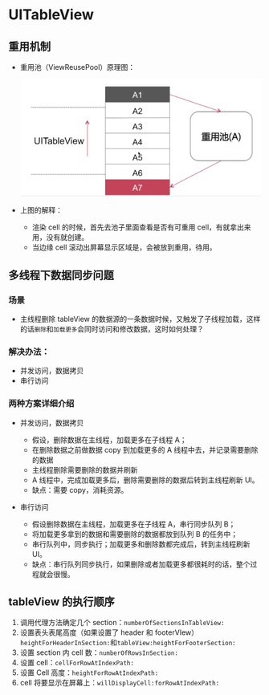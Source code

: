 # UITableView

## 重用机制

- 重用池（ViewReusePool）原理图：

  ![图1](/11Source/table_reuse_pool.png)

- 上图的解释：
  - 渲染 cell 的时候，首先去池子里面查看是否有可重用 cell，有就拿出来用，没有就创建。
  - 当边缘 cell 滚动出屏幕显示区域是，会被放到重用，待用。

## 多线程下数据同步问题

### 场景

- 主线程删除 tableView 的数据源的一条数据时候，又触发了子线程加载，这样的话`删除`和`加载更多`会同时访问和修改数据，这时如何处理？

### 解决办法：

- 并发访问，数据拷贝
- 串行访问

### 两种方案详细介绍

- 并发访问，数据拷贝

  - 假设，删除数据在主线程，加载更多在子线程 A；
  - 在删除数据之前做数据 copy 到加载更多的 A 线程中去，并记录需要删除的数据
  - 主线程删除需要删除的数据并刷新
  - A 线程中，完成加载更多后，删除需要删除的数据后转到主线程刷新 UI。
  - 缺点：需要 copy，消耗资源。

- 串行访问
  - 假设删除数据在主线程，加载更多在子线程 A，串行同步队列 B；
  - 将加载更多拿到的数据和需要删除的数据都放到队列 B 的任务中；
  - 串行队列中，同步执行；加载更多和删除数都完成后，转到主线程刷新 UI。
  - 缺点：串行队列同步执行，如果删除或者加载更多都很耗时的话，整个过程就会很慢。

## tableView 的执行顺序

1. 调用代理方法确定几个 section：`numberOfSectionsInTableView:`
2. 设置表头表尾高度（如果设置了 header 和 footerVIew）`heightForHeaderInSection:`和`tableView:heightForFooterSection:`
3. 设置 section 内 cell 数：`numberOfRowsInSection:`
4. 设置 cell：`cellForRowAtIndexPath:`
5. 设置 Cell 高度：`heightForRowAtIndexPath:`
6. cell 将要显示在屏幕上：`willDisplayCell:forRowAtIndexPath:`
